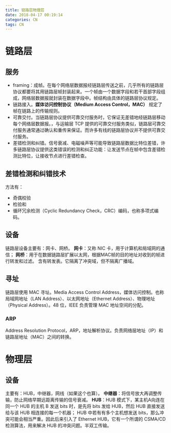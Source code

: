 ```yaml
---
title: 链路层物理层
date: 2018-04-17 00:19:14
categories: CN
tags: CN
---
```

# 链路层
## 服务
* framing：成帧。在每个网络层数据报经链路层传送之前，几乎所有的链路层协议都要将其用链路层帧封装起来。一个帧由一个数据字段和若干首部字段组成，网络层数据报就封装在数据字段中。帧结构由具体的链路层协议规定。
* 链路接入。**媒体访问控制协议（Medium Access Control，MAC）** 规定了帧在链路上的传输规则。
* 可靠交付。当链路层协议提供可靠交付服务时，它保证无差错地经链路层移动每个网络层数据报。，与运输层 TCP 提供的可靠交付服务类似，链路层可靠交付服务通常通过确认和重传来保证。而许多有线的链路层协议并不提供可靠交付服务。
* 差错检测和纠错。信号衰减、电磁噪声等可能导致链路层数据比特位差错，许多链路层协议提供这类错误的检测和纠正功能：让发送节点在帧中包含差错检测比特位，让接收节点进行差错检查。

## 差错检测和纠错技术
方法有：
* 奇偶校验
* 检验和
* 循环冗余检测（Cyclic Redundancy Check，CRC）编码，也称多项式编码。

## 设备
链路层设备主要有：网卡、网桥。
**网卡**：又称 NIC 卡，用于计算机和局域网的通信；
**网桥**：用于在数据链路层扩展以太网，根据MAC帧的目的地址对收到的帧进行转发和过滤。 含有转发表。它隔离了冲突域，但不隔离广播域。

## 寻址
链路层使用 MAC 寻址。Media Access Control Address，媒体访问控制。也称局域网地址（LAN Address）、以太网地址（Ethernet Address）、物理地址（Physical Address）。48 位，IEEE 负责管理 MAC 地址空间的分配。

### ARP
Address Resolution Protocol，ARP，地址解析协议。负责网络层地址（IP）和链路层地址（MAC）之间的转换。

# 物理层

## 设备
主要有：HUB，中继器，网线（如果这个也算）。
**中继器**：将信号放大再调整传输，防止网络早期远距离传输的信号衰减。
**HUB**：HUB 模式下，某主机A向连在同一个 HUB 的主机 B 发送 bits 时，是先将 bits 发给 HUB，然后 HUB 直接发送给与该 HUB 相连接的每一个机器； HUB 中若有有多个主机想发送 bits，那么冲突可能会相当严重。因此后来引入了 Ethernet HUB，它有一个所谓的 CSMA/CD 检测算法，用来解决 HUB 的冲突问题。半双工传输。
